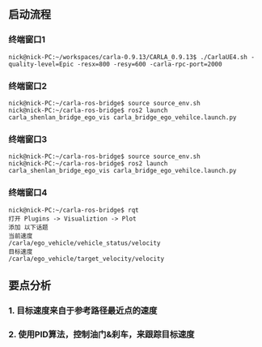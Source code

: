 

## 启动流程

### 终端窗口1
```
nick@nick-PC:~/workspaces/carla-0.9.13/CARLA_0.9.13$ ./CarlaUE4.sh -quality-level=Epic -resx=800 -resy=600 -carla-rpc-port=2000
```

### 终端窗口2
```
nick@nick-PC:~/carla-ros-bridge$ source source_env.sh 
nick@nick-PC:~/carla-ros-bridge$ ros2 launch carla_shenlan_bridge_ego_vis carla_bridge_ego_vehilce.launch.py 
```

### 终端窗口3
```
nick@nick-PC:~/carla-ros-bridge$ source source_env.sh 
nick@nick-PC:~/carla-ros-bridge$ ros2 launch carla_shenlan_bridge_ego_vis carla_bridge_ego_vehilce.launch.py 
```

### 终端窗口4
```
nick@nick-PC:~/carla-ros-bridge$ rqt
打开 Plugins -> Visualiztion -> Plot
添加 以下话题
当前速度
/carla/ego_vehicle/vehicle_status/velocity
目标速度
/carla/ego_vehicle/target_velocity/velocity
```

## 要点分析
### 1. 目标速度来自于参考路径最近点的速度
### 2. 使用PID算法，控制油门&刹车，来跟踪目标速度
